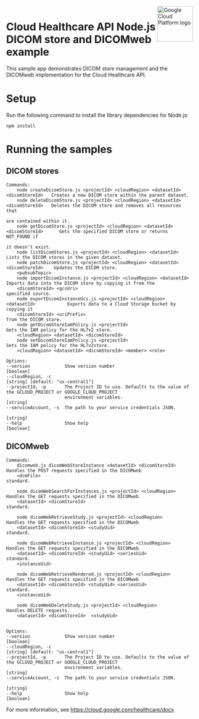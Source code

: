 <img src="https://avatars2.githubusercontent.com/u/2810941?v=3&s=96" alt="Google Cloud Platform logo" title="Google Cloud Platform" align="right" height="96" width="96"/>

# Cloud Healthcare API Node.js DICOM store and DICOMweb example

This sample app demonstrates DICOM store management and the DICOMweb implementation for the Cloud Healthcare API.

# Setup

Run the following command to install the library dependencies for Node.js:

    npm install

# Running the samples

## DICOM stores

    Commands:
        node createDicomStore.js <projectId> <cloudRegion> <datasetId> <dicomStoreId>   Creates a new DICOM store within the parent dataset.
        node deleteDicomStore.js <projectId> <cloudRegion> <datasetId> <dicomStoreId>   Deletes the DICOM store and removes all resources that
                                                                                        are contained within it.
        node getDicomStore.js <projectId> <cloudRegion> <datasetId> <dicomStoreId>      Gets the specified DICOM store or returns NOT_FOUND if
                                                                                        it doesn't exist.
        node listDicomStores.js <projectId> <cloudRegion> <datasetId>                   Lists the DICOM stores in the given dataset.
        node patchDicomStore.js <projectId> <cloudRegion> <datasetId> <dicomStoreId>    Updates the DICOM store.
        <pubsubTopic>
        node importDicomInstance.js <projectId> <cloudRegion> <datasetId>               Imports data into the DICOM store by copying it from the
        <dicomStoreId> <gcsUri>                                                         specified source.
        node exportDicomInstanceGcs.js <projectId> <cloudRegion> <datasetId>            Exports data to a Cloud Storage bucket by copying it
        <dicomStoreId> <uriPrefix>                                                      from the DICOM store.
        node getDicomStoreIamPolicy.js <projectId>                                      Gets the IAM policy for the HL7v2 store.
        <cloudRegion> <datasetId> <dicomStoreId>
        node setDicomStoreIamPolicy.js <projectId>                                      Sets the IAM policy for the HL7v2store.
        <cloudRegion> <datasetId> <dicomStoreId> <member> <role>

    Options:
    --version             Show version number                                                                    [boolean]
    --cloudRegion, -c                                                                    [string] [default: "us-central1"]
    --projectId, -p       The Project ID to use. Defaults to the value of the GCLOUD_PROJECT or GOOGLE_CLOUD_PROJECT
                          environment variables.                                                                  [string]
    --serviceAccount, -s  The path to your service credentials JSON.
                                                                                                                  [string]
    --help                Show help                                                                              [boolean]


## DICOMweb

    Commands:
        dicomweb.js dicomWebStoreInstance <datasetId> <dicomStoreId>  Handles the POST requests specified in the DICOMweb
        <dcmFile>                                                     standard.
        
        node dicomWebSearchForInstances.js <projectId> <cloudRegion>  Handles the GET requests specified in the DICOMweb
        <datasetId> <dicomStoreId>                                    standard.
        
        node dicomWebRetrieveStudy.js <projectId> <cloudRegion>       Handles the GET requests specified in the DICOMweb
        <datasetId> <dicomStoreId> <studyUid>                         standard.
        
        node dicomWebRetrieveInstance.js <projectId> <cloudRegion>    Handles the GET requests specified in the DICOMweb
        <datasetId> <dicomStoreId> <studyUid> <seriesUid>             standard.
        <instanceUid>                        
        
        node dicomWebRetrieveRendered.js <projectId> <cloudRegion>    Handles the GET requests specified in the DICOMweb
        <datasetId> <dicomStoreId> <studyUid> <seriesUid>             standard.
        <instanceUid>                       
        
        node dicomWebDeleteStudy.js <projectId> <cloudRegion>         Handles DELETE requests.
        <datasetId> <dicomStoreId>  <studyUid>       
       

    Options:
    --version             Show version number                                                                    [boolean]
    --cloudRegion, -c                                                                    [string] [default: "us-central1"]
    --projectId, -p       The Project ID to use. Defaults to the value of the GCLOUD_PROJECT or GOOGLE_CLOUD_PROJECT
                          environment variables.                                                                  [string]
    --serviceAccount, -s  The path to your service credentials JSON.
                                                                                                                  [string]
    --help                Show help                                                                              [boolean]

For more information, see https://cloud.google.com/healthcare/docs

